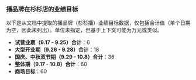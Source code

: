 ### 播品牌在杉杉店的业绩目标

以下是从文档中提取的播品牌（杉杉播）业绩目标数据，仅包括合计值（单个日期为空，因此未列出）。单位未指定，但基于上下文可能为万元或类似。

- **试营业期（9.17 - 9.25）合计**：6
- **大型开业期（9.26 - 9.28）合计**：18
- **国庆、中秋双节期（9.29 - 10.8）合计**：36
- **整体期（9.17 - 10.8）合计**：60
- **商场目标**：60